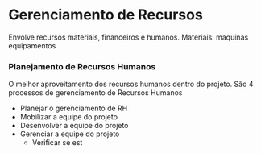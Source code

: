 # Gerenciamento de Recursos
Envolve recursos materiais, financeiros e humanos.
Materiais: maquinas equipamentos


### Planejamento de Recursos Humanos
O melhor aproveitamento dos recursos humanos dentro do projeto.
São 4 processos de gerenciamento de Recursos Humanos
- Planejar o gerenciamento de RH
- Mobilizar a equipe do projeto
- Desenvolver a equipe do projeto
- Gerenciar a equipe do projeto
	- Verificar se est
<!--stackedit_data:
eyJoaXN0b3J5IjpbMjk2MTI0MTU1LDczMDk5ODExNl19
-->